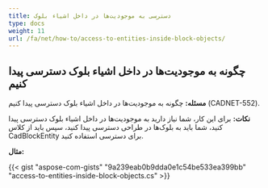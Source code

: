 ```yaml
---
title: دسترسی به موجودیت‌ها در داخل اشیاء بلوک
type: docs
weight: 11
url: /fa/net/how-to/access-to-entities-inside-block-objects/
---
```


## **چگونه به موجودیت‌ها در داخل اشیاء بلوک دسترسی پیدا کنیم**

**مسئله:** چگونه به موجودیت‌ها در داخل اشیاء بلوک دسترسی پیدا کنیم (CADNET-552).

**نکات:** برای این کار، شما نیاز دارید به موجودیت‌ها در داخل اشیاء بلوک دسترسی پیدا کنید، شما باید به بلوک‌ها در طراحی دسترسی پیدا کنید، سپس باید از کلاس CadBlockEntity برای دسترسی استفاده کنید.

**مثال:**

{{< gist "aspose-com-gists" "9a239eab0b9dda0e1c54be533ea399bb" "access-to-entities-inside-block-objects.cs" >}}
